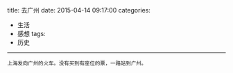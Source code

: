 title: 去广州
date: 2015-04-14 09:17:00
categories:
- 生活
- 感想
tags:
- 历史
---
	上海发向广州的火车。没有买到有座位的票，一路站到广州。